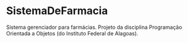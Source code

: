 # SistemaDeFarmacia
Sistema gerenciador para farmácias. Projeto da disciplina Programação Orientada a Objetos (do Instituto Federal de Alagoas).
